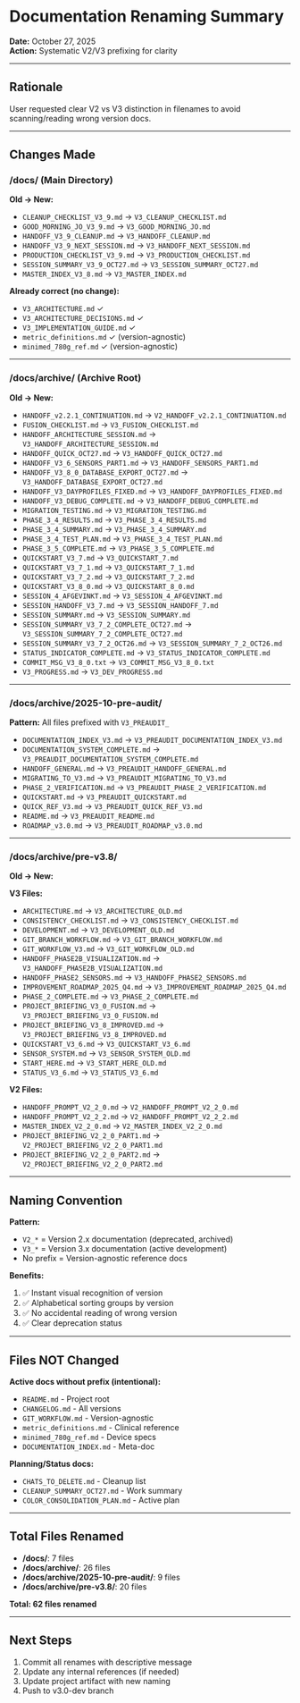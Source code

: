# Documentation Renaming Summary

**Date:** October 27, 2025  
**Action:** Systematic V2/V3 prefixing for clarity

---

## Rationale

User requested clear V2 vs V3 distinction in filenames to avoid scanning/reading wrong version docs.

---

## Changes Made

### /docs/ (Main Directory)
**Old → New:**
- `CLEANUP_CHECKLIST_V3_9.md` → `V3_CLEANUP_CHECKLIST.md`
- `GOOD_MORNING_JO_V3_9.md` → `V3_GOOD_MORNING_JO.md`
- `HANDOFF_V3_9_CLEANUP.md` → `V3_HANDOFF_CLEANUP.md`
- `HANDOFF_V3_9_NEXT_SESSION.md` → `V3_HANDOFF_NEXT_SESSION.md`
- `PRODUCTION_CHECKLIST_V3_9.md` → `V3_PRODUCTION_CHECKLIST.md`
- `SESSION_SUMMARY_V3_9_OCT27.md` → `V3_SESSION_SUMMARY_OCT27.md`
- `MASTER_INDEX_V3_8.md` → `V3_MASTER_INDEX.md`

**Already correct (no change):**
- `V3_ARCHITECTURE.md` ✓
- `V3_ARCHITECTURE_DECISIONS.md` ✓
- `V3_IMPLEMENTATION_GUIDE.md` ✓
- `metric_definitions.md` ✓ (version-agnostic)
- `minimed_780g_ref.md` ✓ (version-agnostic)

---

### /docs/archive/ (Archive Root)
**Old → New:**
- `HANDOFF_v2.2.1_CONTINUATION.md` → `V2_HANDOFF_v2.2.1_CONTINUATION.md`
- `FUSION_CHECKLIST.md` → `V3_FUSION_CHECKLIST.md`
- `HANDOFF_ARCHITECTURE_SESSION.md` → `V3_HANDOFF_ARCHITECTURE_SESSION.md`
- `HANDOFF_QUICK_OCT27.md` → `V3_HANDOFF_QUICK_OCT27.md`
- `HANDOFF_V3_6_SENSORS_PART1.md` → `V3_HANDOFF_SENSORS_PART1.md`
- `HANDOFF_V3_8_0_DATABASE_EXPORT_OCT27.md` → `V3_HANDOFF_DATABASE_EXPORT_OCT27.md`
- `HANDOFF_V3_DAYPROFILES_FIXED.md` → `V3_HANDOFF_DAYPROFILES_FIXED.md`
- `HANDOFF_V3_DEBUG_COMPLETE.md` → `V3_HANDOFF_DEBUG_COMPLETE.md`
- `MIGRATION_TESTING.md` → `V3_MIGRATION_TESTING.md`
- `PHASE_3_4_RESULTS.md` → `V3_PHASE_3_4_RESULTS.md`
- `PHASE_3_4_SUMMARY.md` → `V3_PHASE_3_4_SUMMARY.md`
- `PHASE_3_4_TEST_PLAN.md` → `V3_PHASE_3_4_TEST_PLAN.md`
- `PHASE_3_5_COMPLETE.md` → `V3_PHASE_3_5_COMPLETE.md`
- `QUICKSTART_V3_7.md` → `V3_QUICKSTART_7.md`
- `QUICKSTART_V3_7_1.md` → `V3_QUICKSTART_7_1.md`
- `QUICKSTART_V3_7_2.md` → `V3_QUICKSTART_7_2.md`
- `QUICKSTART_V3_8_0.md` → `V3_QUICKSTART_8_0.md`
- `SESSION_4_AFGEVINKT.md` → `V3_SESSION_4_AFGEVINKT.md`
- `SESSION_HANDOFF_V3_7.md` → `V3_SESSION_HANDOFF_7.md`
- `SESSION_SUMMARY.md` → `V3_SESSION_SUMMARY.md`
- `SESSION_SUMMARY_V3_7_2_COMPLETE_OCT27.md` → `V3_SESSION_SUMMARY_7_2_COMPLETE_OCT27.md`
- `SESSION_SUMMARY_V3_7_2_OCT26.md` → `V3_SESSION_SUMMARY_7_2_OCT26.md`
- `STATUS_INDICATOR_COMPLETE.md` → `V3_STATUS_INDICATOR_COMPLETE.md`
- `COMMIT_MSG_V3_8_0.txt` → `V3_COMMIT_MSG_V3_8_0.txt`
- `V3_PROGRESS.md` → `V3_DEV_PROGRESS.md`

---

### /docs/archive/2025-10-pre-audit/
**Pattern:** All files prefixed with `V3_PREAUDIT_`

- `DOCUMENTATION_INDEX_V3.md` → `V3_PREAUDIT_DOCUMENTATION_INDEX_V3.md`
- `DOCUMENTATION_SYSTEM_COMPLETE.md` → `V3_PREAUDIT_DOCUMENTATION_SYSTEM_COMPLETE.md`
- `HANDOFF_GENERAL.md` → `V3_PREAUDIT_HANDOFF_GENERAL.md`
- `MIGRATING_TO_V3.md` → `V3_PREAUDIT_MIGRATING_TO_V3.md`
- `PHASE_2_VERIFICATION.md` → `V3_PREAUDIT_PHASE_2_VERIFICATION.md`
- `QUICKSTART.md` → `V3_PREAUDIT_QUICKSTART.md`
- `QUICK_REF_V3.md` → `V3_PREAUDIT_QUICK_REF_V3.md`
- `README.md` → `V3_PREAUDIT_README.md`
- `ROADMAP_v3.0.md` → `V3_PREAUDIT_ROADMAP_v3.0.md`

---

### /docs/archive/pre-v3.8/
**Old → New:**

**V3 Files:**
- `ARCHITECTURE.md` → `V3_ARCHITECTURE_OLD.md`
- `CONSISTENCY_CHECKLIST.md` → `V3_CONSISTENCY_CHECKLIST.md`
- `DEVELOPMENT.md` → `V3_DEVELOPMENT_OLD.md`
- `GIT_BRANCH_WORKFLOW.md` → `V3_GIT_BRANCH_WORKFLOW.md`
- `GIT_WORKFLOW_V3.md` → `V3_GIT_WORKFLOW_OLD.md`
- `HANDOFF_PHASE2B_VISUALIZATION.md` → `V3_HANDOFF_PHASE2B_VISUALIZATION.md`
- `HANDOFF_PHASE2_SENSORS.md` → `V3_HANDOFF_PHASE2_SENSORS.md`
- `IMPROVEMENT_ROADMAP_2025_Q4.md` → `V3_IMPROVEMENT_ROADMAP_2025_Q4.md`
- `PHASE_2_COMPLETE.md` → `V3_PHASE_2_COMPLETE.md`
- `PROJECT_BRIEFING_V3_0_FUSION.md` → `V3_PROJECT_BRIEFING_V3_0_FUSION.md`
- `PROJECT_BRIEFING_V3_8_IMPROVED.md` → `V3_PROJECT_BRIEFING_V3_8_IMPROVED.md`
- `QUICKSTART_V3_6.md` → `V3_QUICKSTART_V3_6.md`
- `SENSOR_SYSTEM.md` → `V3_SENSOR_SYSTEM_OLD.md`
- `START_HERE.md` → `V3_START_HERE_OLD.md`
- `STATUS_V3_6.md` → `V3_STATUS_V3_6.md`

**V2 Files:**
- `HANDOFF_PROMPT_V2_2_0.md` → `V2_HANDOFF_PROMPT_V2_2_0.md`
- `HANDOFF_PROMPT_V2_2_2.md` → `V2_HANDOFF_PROMPT_V2_2_2.md`
- `MASTER_INDEX_V2_2_0.md` → `V2_MASTER_INDEX_V2_2_0.md`
- `PROJECT_BRIEFING_V2_2_0_PART1.md` → `V2_PROJECT_BRIEFING_V2_2_0_PART1.md`
- `PROJECT_BRIEFING_V2_2_0_PART2.md` → `V2_PROJECT_BRIEFING_V2_2_0_PART2.md`

---

## Naming Convention

**Pattern:**
- `V2_*` = Version 2.x documentation (deprecated, archived)
- `V3_*` = Version 3.x documentation (active development)
- No prefix = Version-agnostic reference docs

**Benefits:**
1. ✅ Instant visual recognition of version
2. ✅ Alphabetical sorting groups by version
3. ✅ No accidental reading of wrong version
4. ✅ Clear deprecation status

---

## Files NOT Changed

**Active docs without prefix (intentional):**
- `README.md` - Project root
- `CHANGELOG.md` - All versions
- `GIT_WORKFLOW.md` - Version-agnostic
- `metric_definitions.md` - Clinical reference
- `minimed_780g_ref.md` - Device specs
- `DOCUMENTATION_INDEX.md` - Meta-doc

**Planning/Status docs:**
- `CHATS_TO_DELETE.md` - Cleanup list
- `CLEANUP_SUMMARY_OCT27.md` - Work summary
- `COLOR_CONSOLIDATION_PLAN.md` - Active plan

---

## Total Files Renamed

- **/docs/**: 7 files
- **/docs/archive/**: 26 files
- **/docs/archive/2025-10-pre-audit/**: 9 files
- **/docs/archive/pre-v3.8/**: 20 files

**Total: 62 files renamed**

---

## Next Steps

1. Commit all renames with descriptive message
2. Update any internal references (if needed)
3. Update project artifact with new naming
4. Push to v3.0-dev branch
